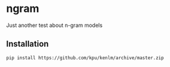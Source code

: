 # ngram
Just another test about n-gram models

## Installation

```shell
pip install https://github.com/kpu/kenlm/archive/master.zip
```
